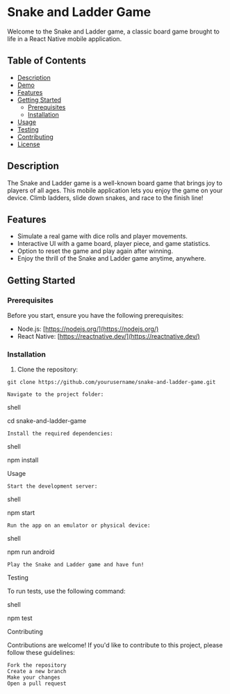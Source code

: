 # Snake and Ladder Game

Welcome to the Snake and Ladder game, a classic board game brought to life in a React Native mobile application.

## Table of Contents
- [Description](#description)
- [Demo](#demo)
- [Features](#features)
- [Getting Started](#getting-started)
  - [Prerequisites](#prerequisites)
  - [Installation](#installation)
- [Usage](#usage)
- [Testing](#testing)
- [Contributing](#contributing)
- [License](#license)

## Description

The Snake and Ladder game is a well-known board game that brings joy to players of all ages. This mobile application lets you enjoy the game on your device. Climb ladders, slide down snakes, and race to the finish line!

## Features

- Simulate a real game with dice rolls and player movements.
- Interactive UI with a game board, player piece, and game statistics.
- Option to reset the game and play again after winning.
- Enjoy the thrill of the Snake and Ladder game anytime, anywhere.

## Getting Started

### Prerequisites

Before you start, ensure you have the following prerequisites:

- Node.js: [https://nodejs.org/](https://nodejs.org/)
- React Native: [https://reactnative.dev/](https://reactnative.dev/)

### Installation

1. Clone the repository:

```shell
git clone https://github.com/yourusername/snake-and-ladder-game.git
```

    Navigate to the project folder:

shell

cd snake-and-ladder-game

    Install the required dependencies:

shell

npm install

Usage

    Start the development server:

shell

npm start

    Run the app on an emulator or physical device:

shell

npm run android

    Play the Snake and Ladder game and have fun!

Testing

To run tests, use the following command:

shell

npm test

Contributing

Contributions are welcome! If you'd like to contribute to this project, please follow these guidelines:

    Fork the repository
    Create a new branch
    Make your changes
    Open a pull request
